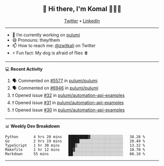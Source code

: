 <h2 align="center"> 👋 Hi there, I'm Komal 🧑🏾‍💻 </h2>
<p align="center">
    <a href="https://twitter.com/zwitkali">Twitter</a> •
    <a href="https://www.linkedin.com/in/komal-ali/">LinkedIn</a>
</p>

--------

- 🔭 I’m currently working on [pulumi](https://github.com/pulumi/pulumi)
- 😄 Pronouns: they/them
- 📫 How to reach me: [@zwitkali](https://twitter.com/zwitkali) on Twitter
- ⚡ Fun fact: My dog is afraid of flies 🪰

--------
💻 **Recent Activity**

<!--START_SECTION:activity-->
1. 🗣 Commented on [#5577](https://github.com/pulumi/pulumi/issues/5577) in [pulumi/pulumi](https://github.com/pulumi/pulumi)
2. 🗣 Commented on [#6946](https://github.com/pulumi/pulumi/issues/6946) in [pulumi/pulumi](https://github.com/pulumi/pulumi)
3. ❗️ Opened issue [#32](https://github.com/pulumi/automation-api-examples/issues/32) in [pulumi/automation-api-examples](https://github.com/pulumi/automation-api-examples)
4. ❗️ Opened issue [#31](https://github.com/pulumi/automation-api-examples/issues/31) in [pulumi/automation-api-examples](https://github.com/pulumi/automation-api-examples)
5. ❗️ Opened issue [#30](https://github.com/pulumi/automation-api-examples/issues/30) in [pulumi/automation-api-examples](https://github.com/pulumi/automation-api-examples)
<!--END_SECTION:activity-->

--------

📊 **Weekly Dev Breakdown**
<!--START_SECTION:waka-->
```text
Python       4 hrs 20 mins   █████████▓░░░░░░░░░░░░░░░   38.28 % 
Go           2 hrs 19 mins   █████░░░░░░░░░░░░░░░░░░░░   20.49 % 
TypeScript   1 hr 30 mins    ███▒░░░░░░░░░░░░░░░░░░░░░   13.32 % 
Makefile     1 hr 12 mins    ██▓░░░░░░░░░░░░░░░░░░░░░░   10.70 % 
Markdown     55 mins         ██░░░░░░░░░░░░░░░░░░░░░░░   08.10 % 
```
<!--END_SECTION:waka-->

--------